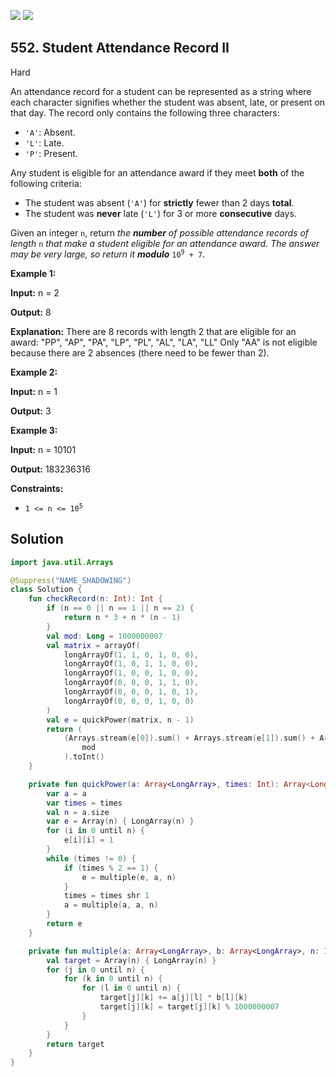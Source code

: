 [![](https://img.shields.io/github/stars/javadev/LeetCode-in-Kotlin?label=Stars&style=flat-square)](https://github.com/javadev/LeetCode-in-Kotlin)
[![](https://img.shields.io/github/forks/javadev/LeetCode-in-Kotlin?label=Fork%20me%20on%20GitHub%20&style=flat-square)](https://github.com/javadev/LeetCode-in-Kotlin/fork)

## 552\. Student Attendance Record II

Hard

An attendance record for a student can be represented as a string where each character signifies whether the student was absent, late, or present on that day. The record only contains the following three characters:

*   `'A'`: Absent.
*   `'L'`: Late.
*   `'P'`: Present.

Any student is eligible for an attendance award if they meet **both** of the following criteria:

*   The student was absent (`'A'`) for **strictly** fewer than 2 days **total**.
*   The student was **never** late (`'L'`) for 3 or more **consecutive** days.

Given an integer `n`, return _the **number** of possible attendance records of length_ `n` _that make a student eligible for an attendance award. The answer may be very large, so return it **modulo**_ <code>10<sup>9</sup> + 7</code>.

**Example 1:**

**Input:** n = 2

**Output:** 8

**Explanation:** There are 8 records with length 2 that are eligible for an award: "PP", "AP", "PA", "LP", "PL", "AL", "LA", "LL" Only "AA" is not eligible because there are 2 absences (there need to be fewer than 2).

**Example 2:**

**Input:** n = 1

**Output:** 3

**Example 3:**

**Input:** n = 10101

**Output:** 183236316

**Constraints:**

*   <code>1 <= n <= 10<sup>5</sup></code>

## Solution

```kotlin
import java.util.Arrays

@Suppress("NAME_SHADOWING")
class Solution {
    fun checkRecord(n: Int): Int {
        if (n == 0 || n == 1 || n == 2) {
            return n * 3 + n * (n - 1)
        }
        val mod: Long = 1000000007
        val matrix = arrayOf(
            longArrayOf(1, 1, 0, 1, 0, 0),
            longArrayOf(1, 0, 1, 1, 0, 0),
            longArrayOf(1, 0, 0, 1, 0, 0),
            longArrayOf(0, 0, 0, 1, 1, 0),
            longArrayOf(0, 0, 0, 1, 0, 1),
            longArrayOf(0, 0, 0, 1, 0, 0)
        )
        val e = quickPower(matrix, n - 1)
        return (
            (Arrays.stream(e[0]).sum() + Arrays.stream(e[1]).sum() + Arrays.stream(e[3]).sum()) %
                mod
            ).toInt()
    }

    private fun quickPower(a: Array<LongArray>, times: Int): Array<LongArray> {
        var a = a
        var times = times
        val n = a.size
        var e = Array(n) { LongArray(n) }
        for (i in 0 until n) {
            e[i][i] = 1
        }
        while (times != 0) {
            if (times % 2 == 1) {
                e = multiple(e, a, n)
            }
            times = times shr 1
            a = multiple(a, a, n)
        }
        return e
    }

    private fun multiple(a: Array<LongArray>, b: Array<LongArray>, n: Int): Array<LongArray> {
        val target = Array(n) { LongArray(n) }
        for (j in 0 until n) {
            for (k in 0 until n) {
                for (l in 0 until n) {
                    target[j][k] += a[j][l] * b[l][k]
                    target[j][k] = target[j][k] % 1000000007
                }
            }
        }
        return target
    }
}
```